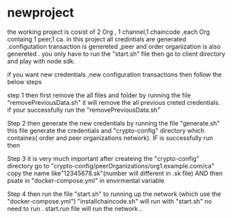 # newproject

the working project is cosist of 2 Org , 1 channel,1 chaincode ,each Org containg 1 peer,1 ca.
in this project all credintials are generated .configutation transaction is genereted ,peer and order organization is also genereted .
you only have to run the "start.sh" file 
then go to client directory and play with node sdk.



if you want new credentials ,new configuration transactions then follow the below steps

step 1
then first remove the all files and folder by running the file "removePreviousData.sh"
it will remove the all previous creted credentials.
if your successfully run the "removePreviousData.sh"

Step 2
then generate the new credentials by running the file "generate.sh"
this file generate the credentials and "crypto-config" directory which containes( order and peer organizations network).
IF is successfully run then 

Step 3
it is very much important 
after createing the "crypto-config" directory
go to "crypto-config/peerOrganizations/org1.example.com/ca" copy the  name like"12345678.sk"(number will different in .sk 
file) 
AND then psate in "docker-compose.yml" in envirmental variable 

Step 4
then run the file "start.sh" to running up the network (which use the "docker-compose.yml") 
"installchaincode.sh" will run with "start.sh" no need to run .
start.run file will run the network .


